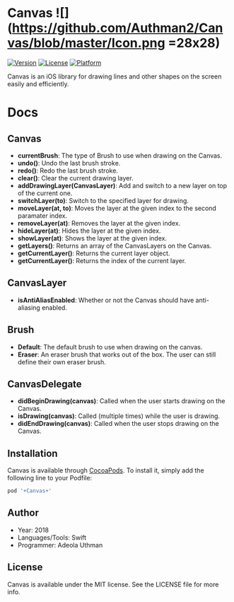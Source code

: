 # Canvas ![](https://github.com/Authman2/Canvas/blob/master/Icon.png =28x28)

[![Version](https://img.shields.io/cocoapods/v/Canvas.svg?style=flat)](http://cocoapods.org/pods/PaintCanvas)
[![License](https://img.shields.io/cocoapods/l/Canvas.svg?style=flat)](http://cocoapods.org/pods/PaintCanvas)
[![Platform](https://img.shields.io/cocoapods/p/Canvas.svg?style=flat)](http://cocoapods.org/pods/PaintCanvas)

Canvas is an iOS library for drawing lines and other shapes on the screen easily and efficiently.

# Docs
## Canvas
- **currentBrush**: The type of Brush to use when drawing on the Canvas.
- **undo()**: Undo the last brush stroke.
- **redo()**: Redo the last brush stroke.
- **clear()**: Clear the current drawing layer.
- **addDrawingLayer(CanvasLayer)**:  Add and switch to a new layer on top of the current one.
- **switchLayer(to)**: Switch to the specified layer for drawing.
- **moveLayer(at, to)**: Moves the layer at the given index to the second paramater index.
- **removeLayer(at)**: Removes the layer at the given index.
- **hideLayer(at)**: Hides the layer at the given index.
- **showLayer(at)**: Shows the layer at the given index.
- **getLayers()**: Returns an array of the CanvasLayers on the Canvas.
- **getCurrentLayer()**: Returns the current layer object.
- **getCurrentLayer()**: Returns the index of the current layer.

## CanvasLayer
- **isAntiAliasEnabled**: Whether or not the Canvas should have anti-aliasing enabled.

## Brush
- **Default**: The default brush to use when drawing on the canvas.
- **Eraser**: An eraser brush that works out of the box. The user can still define their own eraser brush.

## CanvasDelegate
- **didBeginDrawing(canvas)**: Called when the user starts drawing on the Canvas.
- **isDrawing(canvas)**: Called (multiple times) while the user is drawing.
- **didEndDrawing(canvas)**: Called when the user stops drawing on the Canvas.


## Installation

Canvas is available through [CocoaPods](http://cocoapods.org). To install
it, simply add the following line to your Podfile:

```ruby
pod '+Canvas+'
```

## Author
- Year: 2018
- Languages/Tools: Swift
- Programmer: Adeola Uthman

## License

Canvas is available under the MIT license. See the LICENSE file for more info.

